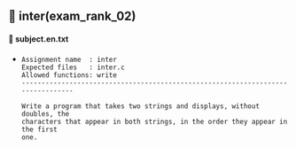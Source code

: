 ## :notebook_with_decorative_cover: inter(exam_rank_02)

#### :page_facing_up:  subject.en.txt

- ```
  Assignment name  : inter
  Expected files   : inter.c
  Allowed functions: write
  --------------------------------------------------------------------------------
  
  Write a program that takes two strings and displays, without doubles, the
  characters that appear in both strings, in the order they appear in the first
  one.
  
  ```
